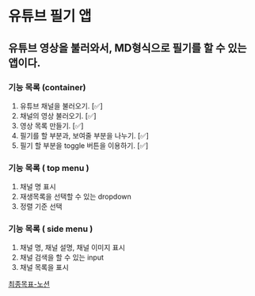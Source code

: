 # 유튜브 필기 앱

## 유튜브 영상을 불러와서, MD형식으로 필기를 할 수 있는 앱이다.


### 기능 목록 (container)
1. 유튜브 채널을 불러오기. [✅]
2. 채널의 영상 불러오기. [✅]
3. 영상 목록 만들기. [✅]
4. 필기를 할 부분과, 보여줄 부분을 나누기. [✅]
5. 필기 할 부분을 toggle 버튼을 이용하기. [✅]


### 기능 목록 ( top menu )
1. 채널 명 표시
2. 재생목록을 선택할 수 있는 dropdown
3. 정렬 기준 선택


### 기능 목록 ( side menu )
1. 채널 명, 채널 설명, 채널 이미지 표시
2. 채널 검색을 할 수 있는 input
3. 채널 목록을 표시


[최종목표-노션](https://spiny-air-e97.notion.site/Youtube-md-085edbd65a6e4ca28a758114707843f4)
